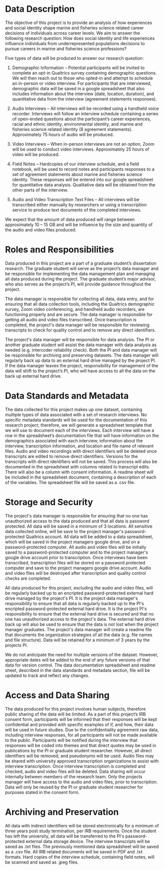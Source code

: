 # Data Description
The objective of this project is to provide an analysis of how experiences and social identity shape marine and fisheries science related career decisions of individuals across career levels. We aim to answer the following research question: 
How does social identity and life experiences influence individuals from underrepresented populations decisions to pursue careers in marine and fisheries science professions?

Five types of data will be produced to answer our research question: 
1.	Demographic Information – Potential participants will be invited to complete an opt-in Qualtrics survey containing demographic questions. We will then reach out to those who opted-in and attempt to schedule an in-person or video interview. For participants that are interviewed, demographic data will be saved in a google spreadsheet that also includes information about the interview (date, location, duration), and quantitative data from the interview (agreement statements responses).

2.	Audio Interviews – All interviews will be recorded using a handheld voice recorder. Interviews will follow an interview schedule containing a series of open-ended questions about the participant’s career experiences, racial and ethnic identity, environmental identity, and marine and fisheries science related identity (8 agreement statements). Approximately 75 hours of audio will be produced.

3.	Video Interviews – When in-person interviews are not an option, Zoom will be used to conduct video interviews. Approximately 25 hours of video will be produced.

4.	Field Notes – Hardcopies of our interview schedule, and a field notebook, will be used to record notes and participants responses to a set of agreement statements about marine and fisheries science identity. These responses will be entered into our google spreadsheet for quantitative data analysis. Qualitative data will be obtained from the other parts of the interview. 

5.	Audio and Video Transcription Text Files – All interviews will be transcribed either manually by researchers or using a transcription service to produce text documents of the completed interviews. 

We expect that the amount of data produced will range between approximately 10 – 15 GB and will be influence by the size and quantity of the audio and video files produced.

# Roles and Responsibilities
Data produced in this project are a part of a graduate student’s dissertation research. The graduate student will serve as the project’s data manager and be responsible for implementing the data management plan and managing all data produced during the project. The graduate student’s major advisor, who also serves as the project’s PI, will provide guidance throughout the project. 

The data manager is responsible for collecting all data, data entry, and for ensuring that all data collection tools, including the Qualtrics demographic survey, Zoom video conferencing, and handheld audio recorders, are functioning properly and are secure. The data manager is responsible for getting all audio and video files transcribed. Once transcription is completed, the project's data manager will be responsible for reviewing transcripts to check for quality control and to remove any direct identifiers. 

The project's data manager will be responsible for data analysis. The PI or another graduate student will assist the data manager with data analysis as needed (e.g. intercoder reliability check). Both the PI and data manager will be responsible for archiving and preserving datasets. The data manager will regularly back up data to an external hard drive managed by the project PI. If the data manager leaves the project, responsibility for management of the data will shift to the project’s PI, who will have access to all the data on the back up external hard drive.

# Data Standards and Metadata
The data collected for this project makes up one dataset, containing multiple types of data associated with a set of research interviews. No specific metadata standards will be used for the documentation of this research project; therefore, we will generate a spreadsheet template that we will use to document each of the interviews. Each interview will have a row in the spreadsheet’s documentation file that will have information on the demographics associated with each interview, information about the interview, transcription information, and location and file name of relevant files. Audio and video recordings with direct identifiers will be deleted once transcripts are edited to remove direct identifiers. Versions for the transcripts with direct identifiers will not be saved. This process will also be documented in the spreadsheet with columns related to transcript edits. There will also be a column with consent information. A readme sheet will be included in the spreadsheet document, containing a description of each of the variables. The spreadsheet file will be saved as a .csv file.

# Storage and Security
The project's data manager is responsible for ensuring that no one has unauthorized access to the data produced and that all data is password protected. All data will be saved in a minimum of 3 locations. All sensitive data collected online, will be save to the project manager's password-protected Qualtrics account. All data will be added to a data spreadsheet, which will be saved in the project managers google drive, and on a password-protected computer. All audio and video files will be initially saved to a password-protected computer and to the project manager's google drive account prior to transcription. Once interviews have been transcribed, transcription files will be stored on a password protected computer and save to the project managers google drive account. Audio and video files will be destroyed after transcription and quality control checks are completed.

All data produced for this project, excluding the audio and video files, will be regularly backed up to an encripted password-protected external hard drive managed by the project's PI. It is the project data manager's responsibility to ensure that all data is regularly backed up to the PI's encripted password-protected external hard drive. It is the project PI's responsibility to ensure that the external hard drive is secured and that no one has unauthorized access to the project's data. The external hard drive back up will also be used to ensure that the data is not lost when the project manager graduates. The project's data manager will create a readme file that documents the organization strategies of all the data (e.g. file names and file structure). Data will be retained for a minimum of 3 years by the projects PI.

We do not anticipate the need for multiple versions of the dataset. However, appropriate dates will be added to the end of any future versions of that data for version control. The data documentation spreadsheet and readme sheet, described in the data standards and metadata section, file will be updated to track and reflect any changes.

# Access and Data Sharing
The data produced for this project involves human subjects, therefore public sharing of the data will be limited. As a part of this project’s IRB consent form, participants will be informed that their responses will be kept confidential and provided with specific examples of if, and how, their data will be used in future studies. Due to the confidentiality agreement raw data, including interview responses, for all participants will not be made available to the public. Participants will be notified during the interview that responses will be coded into themes and that direct quotes may be used in publications by the PI or graduate student researcher. However, all direct identifiers will be removed, and pseudonyms will be used. Audio files may be shared with university approved transcription organizations to assist with interview transcription. Once interview transcription is completed and checked, audio and video files will be deleted. Data sharing will occur internally between members of the research team. Only the projects manager will have access to the audio and video files, prior to transcription. Data will only be reused by the PI or graduate student researcher for purposes stated in the consent form.

# Archiving and Preservation
All data with indirect identifiers will be stored electronically for a minimum of three years post study termination, per IRB requirements. Once the student has left the university, all data will be transferred to the PI's password-protected external data storage device. The interview transcripts will be saved as .txt files. The previously mentioned data spreadsheet will be saved as a .csv file. All IRB related documents will be saved in PDF and .txt formats. Hard copies of the interview schedule, containing field notes, will be scanned and saved as .jpeg files.

